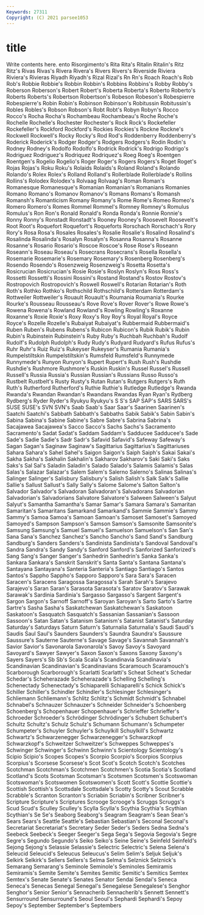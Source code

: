 ```yaml
---
Keywords: 27311
Copyright: (C) 2021 parsee1053
---
```


# title

Write contents here.
ento Risorgimento's Rita Rita's Ritalin Ritalin's Ritz Ritz's
Rivas Rivas's Rivera Rivera's Rivers Rivers's Riverside Riviera Riviera's Rivieras
Riyadh Riyadh's Rizal Rizal's Rn Rn's Roach Roach's Rob Rob's
Robbie Robbie's Robbin Robbin's Robbins Robbins's Robby Robby's Roberson Roberson's
Robert Robert's Roberta Roberta's Roberto Roberto's Roberts Roberts's Robertson Robertson's
Robeson Robeson's Robespierre Robespierre's Robin Robin's Robinson Robinson's Robitussin Robitussin's
Robles Robles's Robson Robson's Robt Robt's Robyn Robyn's Rocco Rocco's
Rocha Rocha's Rochambeau Rochambeau's Roche Roche's Rochelle Rochelle's Rochester Rochester's
Rock Rock's Rockefeller Rockefeller's Rockford Rockford's Rockies Rockies's Rockne Rockne's
Rockwell Rockwell's Rocky Rocky's Rod Rod's Roddenberry Roddenberry's Roderick Roderick's
Rodger Rodger's Rodgers Rodgers's Rodin Rodin's Rodney Rodney's Rodolfo Rodolfo's
Rodrick Rodrick's Rodrigo Rodrigo's Rodriguez Rodriguez's Rodriquez Rodriquez's Roeg Roeg's
Roentgen Roentgen's Rogelio Rogelio's Roger Roger's Rogers Rogers's Roget Roget's
Rojas Rojas's Roku Roku's Rolaids Rolaids's Roland Roland's Rolando Rolando's
Rolex Rolex's Rolland Rolland's Rollerblade Rollerblade's Rollins Rollins's Rolodex Rolodex's
Rolvaag Rolvaag's Roman Roman's Romanesque Romanesque's Romanian Romanian's Romanians Romanies
Romano Romano's Romanov Romanov's Romans Romans's Romansh Romansh's Romanticism Romany
Romany's Rome Rome's Romeo Romeo's Romero Romero's Romes Rommel Rommel's
Romney Romney's Romulus Romulus's Ron Ron's Ronald Ronald's Ronda Ronda's
Ronnie Ronnie's Ronny Ronny's Ronstadt Ronstadt's Rooney Rooney's Roosevelt Roosevelt's
Root Root's Roquefort Roquefort's Roqueforts Rorschach Rorschach's Rory Rory's Rosa
Rosa's Rosales Rosales's Rosalie Rosalie's Rosalind Rosalind's Rosalinda Rosalinda's Rosalyn
Rosalyn's Rosanna Rosanna's Rosanne Rosanne's Rosario Rosario's Roscoe Roscoe's Rose
Rose's Roseann Roseann's Roseau Roseau's Rosecrans Rosecrans's Rosella Rosella's Rosemarie
Rosemarie's Rosemary Rosemary's Rosenberg Rosenberg's Rosendo Rosendo's Rosenzweig Rosenzweig's Rosetta
Rosetta's Rosicrucian Rosicrucian's Rosie Rosie's Roslyn Roslyn's Ross Ross's Rossetti
Rossetti's Rossini Rossini's Rostand Rostand's Rostov Rostov's Rostropovich Rostropovich's Roswell
Roswell's Rotarian Rotarian's Roth Roth's Rothko Rothko's Rothschild Rothschild's Rotterdam
Rotterdam's Rottweiler Rottweiler's Rouault Rouault's Roumania Roumania's Rourke Rourke's Rousseau
Rousseau's Rove Rove's Rover Rover's Rowe Rowe's Rowena Rowena's Rowland
Rowland's Rowling Rowling's Roxanne Roxanne's Roxie Roxie's Roxy Roxy's Roy
Roy's Royal Royal's Royce Royce's Rozelle Rozelle's Rubaiyat Rubaiyat's Rubbermaid
Rubbermaid's Ruben Ruben's Rubens Rubens's Rubicon Rubicon's Rubik Rubik's Rubin
Rubin's Rubinstein Rubinstein's Ruby Ruby's Ruchbah Ruchbah's Rudolf Rudolf's Rudolph
Rudolph's Rudy Rudy's Rudyard Rudyard's Rufus Rufus's Ruhr Ruhr's Ruiz
Ruiz's Rukeyser Rukeyser's Rumania Rumania's Rumpelstiltskin Rumpelstiltskin's Rumsfeld Rumsfeld's Runnymede
Runnymede's Runyon Runyon's Rupert Rupert's Rush Rush's Rushdie Rushdie's Rushmore
Rushmore's Ruskin Ruskin's Russel Russel's Russell Russell's Russia Russia's Russian
Russian's Russians Russo Russo's Rustbelt Rustbelt's Rusty Rusty's Rutan Rutan's
Rutgers Rutgers's Ruth Ruth's Rutherford Rutherford's Ruthie Ruthie's Rutledge Rutledge's
Rwanda Rwanda's Rwandan Rwandan's Rwandans Rwandas Ryan Ryan's Rydberg Rydberg's
Ryder Ryder's Ryukyu Ryukyu's S S's SAP SAP's SARS SARS's
SUSE SUSE's SVN SVN's Saab Saab's Saar Saar's Saarinen Saarinen's
Saatchi Saatchi's Sabbath Sabbath's Sabbaths Sabik Sabik's Sabin Sabin's Sabina
Sabina's Sabine Sabine's Sabre Sabre's Sabrina Sabrina's Sacajawea Sacajawea's Sacco
Sacco's Sachs Sachs's Sacramento Sacramento's Sadat Sadat's Saddam Saddam's Sadducee
Sadducee's Sade Sade's Sadie Sadie's Sadr Sadr's Safavid Safavid's Safeway
Safeway's Sagan Sagan's Saginaw Saginaw's Sagittarius Sagittarius's Sagittariuses Sahara Sahara's
Sahel Sahel's Saigon Saigon's Saiph Saiph's Sakai Sakai's Sakha Sakha's
Sakhalin Sakhalin's Sakharov Sakharov's Saki Saki's Saks Saks's Sal Sal's
Saladin Saladin's Salado Salado's Salamis Salamis's Salas Salas's Salazar Salazar's
Salem Salem's Salerno Salerno's Salinas Salinas's Salinger Salinger's Salisbury Salisbury's
Salish Salish's Salk Salk's Sallie Sallie's Sallust Sallust's Sally Sally's
Salome Salome's Salton Salton's Salvador Salvador's Salvadoran Salvadoran's Salvadorans Salvadorian
Salvadorian's Salvadorians Salvatore Salvatore's Salween Salween's Salyut Salyut's Samantha Samantha's
Samar Samar's Samara Samara's Samaritan Samaritan's Samaritans Samarkand Samarkand's Sammie
Sammie's Sammy Sammy's Samoa Samoa's Samoan Samoan's Samoset Samoset's Samoyed
Samoyed's Sampson Sampson's Samson Samson's Samsonite Samsonite's Samsung Samsung's Samuel
Samuel's Samuelson Samuelson's San San's Sana Sana's Sanchez Sanchez's Sancho
Sancho's Sand Sand's Sandburg Sandburg's Sanders Sanders's Sandinista Sandinista's Sandoval
Sandoval's Sandra Sandra's Sandy Sandy's Sanford Sanford's Sanforized Sanforized's Sang
Sang's Sanger Sanger's Sanhedrin Sanhedrin's Sanka Sanka's Sankara Sankara's Sanskrit
Sanskrit's Santa Santa's Santana Santana's Santayana Santayana's Santeria Santeria's Santiago
Santiago's Santos Santos's Sappho Sappho's Sapporo Sapporo's Sara Sara's Saracen
Saracen's Saracens Saragossa Saragossa's Sarah Sarah's Sarajevo Sarajevo's Saran Saran's
Sarasota Sarasota's Saratov Saratov's Sarawak Sarawak's Sardinia Sardinia's Sargasso Sargasso's
Sargent Sargent's Sargon Sargon's Sarnoff Sarnoff's Saroyan Saroyan's Sarto Sarto's
Sartre Sartre's Sasha Sasha's Saskatchewan Saskatchewan's Saskatoon Saskatoon's Sasquatch Sasquatch's
Sassanian Sassanian's Sassoon Sassoon's Satan Satan's Satanism Satanism's Satanist Satanist's
Saturday Saturday's Saturdays Saturn Saturn's Saturnalia Saturnalia's Saudi Saudi's Saudis
Saul Saul's Saunders Saunders's Saundra Saundra's Saussure Saussure's Sauterne Sauterne's
Savage Savage's Savannah Savannah's Savior Savior's Savonarola Savonarola's Savoy Savoy's
Savoyard Savoyard's Sawyer Sawyer's Saxon Saxon's Saxons Saxony Saxony's Sayers
Sayers's Sb Sb's Scala Scala's Scandinavia Scandinavia's Scandinavian Scandinavian's Scandinavians
Scaramouch Scaramouch's Scarborough Scarborough's Scarlatti Scarlatti's Scheat Scheat's Schedar Schedar's
Scheherazade Scheherazade's Schelling Schelling's Schenectady Schenectady's Schiaparelli Schiaparelli's Schick Schick's
Schiller Schiller's Schindler Schindler's Schlesinger Schlesinger's Schliemann Schliemann's Schlitz Schlitz's
Schmidt Schmidt's Schnabel Schnabel's Schnauzer Schnauzer's Schneider Schneider's Schoenberg Schoenberg's
Schopenhauer Schopenhauer's Schrieffer Schrieffer's Schroeder Schroeder's Schrödinger Schrödinger's Schubert Schubert's
Schultz Schultz's Schulz Schulz's Schumann Schumann's Schumpeter Schumpeter's Schuyler Schuyler's
Schuylkill Schuylkill's Schwartz Schwartz's Schwarzenegger Schwarzenegger's Schwarzkopf Schwarzkopf's Schweitzer Schweitzer's
Schweppes Schweppes's Schwinger Schwinger's Schwinn Schwinn's Scientology Scientology's Scipio Scipio's
Scopes Scopes's Scorpio Scorpio's Scorpios Scorpius Scorpius's Scorsese Scorsese's Scot
Scot's Scotch Scotch's Scotches Scotchman Scotchman's Scotchmen Scotchmen's Scotia Scotia's
Scotland Scotland's Scots Scotsman Scotsman's Scotsmen Scotsmen's Scotswoman Scotswoman's Scotswomen
Scotswomen's Scott Scott's Scottie Scottie's Scottish Scottish's Scottsdale Scottsdale's Scotty
Scotty's Scout Scrabble Scrabble's Scranton Scranton's Scriabin Scriabin's Scribner Scribner's
Scripture Scripture's Scriptures Scrooge Scrooge's Scruggs Scruggs's Scud Scud's Sculley
Sculley's Scylla Scylla's Scythia Scythia's Scythian Scythian's Se Se's Seaborg
Seaborg's Seagram Seagram's Sean Sean's Sears Sears's Seattle Seattle's Sebastian
Sebastian's Seconal Seconal's Secretariat Secretariat's Secretary Seder Seder's Seders Sedna
Sedna's Seebeck Seebeck's Seeger Seeger's Sega Sega's Segovia Segovia's Segre
Segre's Segundo Segundo's Seiko Seiko's Seine Seine's Seinfeld Seinfeld's Sejong
Sejong's Selassie Selassie's Selectric Selectric's Selena Selena's Seleucid Seleucid's Seleucus
Seleucus's Selim Selim's Seljuk Seljuk's Selkirk Selkirk's Sellers Sellers's Selma
Selma's Selznick Selznick's Semarang Semarang's Seminole Seminole's Seminoles Semiramis Semiramis's
Semite Semite's Semites Semitic Semitic's Semitics Semtex Semtex's Senate Senate's
Senates Senator Sendai Sendai's Seneca Seneca's Senecas Senegal Senegal's Senegalese
Senegalese's Senghor Senghor's Senior Senior's Sennacherib Sennacherib's Sennett Sennett's Sensurround
Sensurround's Seoul Seoul's Sephardi Sephardi's Sepoy Sepoy's September September's Septembers
